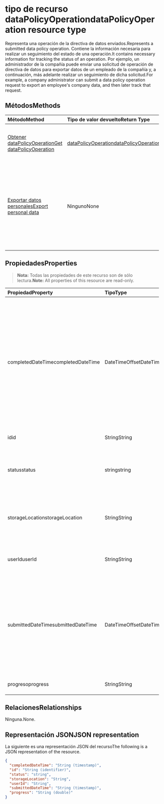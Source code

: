 # <a name="datapolicyoperation-resource-type"></a><span data-ttu-id="61864-101">tipo de recurso dataPolicyOperation</span><span class="sxs-lookup"><span data-stu-id="61864-101">dataPolicyOperation resource type</span></span>

<span data-ttu-id="61864-102">Representa una operación de la directiva de datos enviados.</span><span class="sxs-lookup"><span data-stu-id="61864-102">Represents a submitted data policy operation.</span></span> <span data-ttu-id="61864-103">Contiene la información necesaria para realizar un seguimiento del estado de una operación.</span><span class="sxs-lookup"><span data-stu-id="61864-103">It contains necessary information for tracking the status of an operation.</span></span> <span data-ttu-id="61864-104">Por ejemplo, un administrador de la compañía puede enviar una solicitud de operación de directiva de datos para exportar datos de un empleado de la compañía y, a continuación, más adelante realizar un seguimiento de dicha solicitud.</span><span class="sxs-lookup"><span data-stu-id="61864-104">For example, a company administrator can submit a data policy operation request to export an employee's company data, and then later track that request.</span></span>

## <a name="methods"></a><span data-ttu-id="61864-105">Métodos</span><span class="sxs-lookup"><span data-stu-id="61864-105">Methods</span></span>

| <span data-ttu-id="61864-106">Método</span><span class="sxs-lookup"><span data-stu-id="61864-106">Method</span></span>           | <span data-ttu-id="61864-107">Tipo de valor devuelto</span><span class="sxs-lookup"><span data-stu-id="61864-107">Return Type</span></span>    |<span data-ttu-id="61864-108">Descripción</span><span class="sxs-lookup"><span data-stu-id="61864-108">Description</span></span>|
|:---------------|:--------|:----------|
|[<span data-ttu-id="61864-109">Obtener dataPolicyOperation</span><span class="sxs-lookup"><span data-stu-id="61864-109">Get dataPolicyOperation</span></span>](../api/datapolicyoperation-get.md) | [<span data-ttu-id="61864-110">dataPolicyOperation</span><span class="sxs-lookup"><span data-stu-id="61864-110">dataPolicyOperation</span></span>](datapolicyoperation.md) |<span data-ttu-id="61864-111">Recuperar las propiedades del objeto **dataPolicyOperation** .</span><span class="sxs-lookup"><span data-stu-id="61864-111">Retrieve properties of the **dataPolicyOperation** object.</span></span>|
|[<span data-ttu-id="61864-112">Exportar datos personales</span><span class="sxs-lookup"><span data-stu-id="61864-112">Export personal data</span></span>](../api/user-exportpersonaldata.md) | <span data-ttu-id="61864-113">Ninguno</span><span class="sxs-lookup"><span data-stu-id="61864-113">None</span></span> |<span data-ttu-id="61864-114">Enviar una solicitud de operación de directiva de datos para exportar los datos del usuario organizativa que más adelante se pueden leer mediante [Get dataPolicyOperation](../api/datapolicyoperation-get.md)</span><span class="sxs-lookup"><span data-stu-id="61864-114">Submit a data policy operation request to export organizational user's data which can later be read using [Get dataPolicyOperation](../api/datapolicyoperation-get.md)</span></span>|

## <a name="properties"></a><span data-ttu-id="61864-115">Propiedades</span><span class="sxs-lookup"><span data-stu-id="61864-115">Properties</span></span>

> <span data-ttu-id="61864-116">**Nota:** Todas las propiedades de este recurso son de sólo lectura.</span><span class="sxs-lookup"><span data-stu-id="61864-116">**Note:** All properties of this resource are read-only.</span></span>

| <span data-ttu-id="61864-117">Propiedad</span><span class="sxs-lookup"><span data-stu-id="61864-117">Property</span></span>     | <span data-ttu-id="61864-118">Tipo</span><span class="sxs-lookup"><span data-stu-id="61864-118">Type</span></span>   |<span data-ttu-id="61864-119">Descripción</span><span class="sxs-lookup"><span data-stu-id="61864-119">Description</span></span>|
|:---------------|:--------|:----------|
|<span data-ttu-id="61864-120">completedDateTime</span><span class="sxs-lookup"><span data-stu-id="61864-120">completedDateTime</span></span>|<span data-ttu-id="61864-121">DateTimeOffset</span><span class="sxs-lookup"><span data-stu-id="61864-121">DateTimeOffset</span></span>|<span data-ttu-id="61864-122">Representa la solicitud para esta operación de la directiva de datos se ha completado, en la hora UTC, con el formato ISO 8601.</span><span class="sxs-lookup"><span data-stu-id="61864-122">Represents when the request for this data policy operation was completed, in UTC time, using the ISO 8601 format.</span></span> <span data-ttu-id="61864-123">Por ejemplo, medianoche en la zona horaria UTC del 1 de enero de 2014 sería así: `'2014-01-01T00:00:00Z'`.</span><span class="sxs-lookup"><span data-stu-id="61864-123">For example, midnight UTC on Jan 1, 2014 would look like this: `'2014-01-01T00:00:00Z'`.</span></span> <span data-ttu-id="61864-124">NULL hasta que se complete la operación.</span><span class="sxs-lookup"><span data-stu-id="61864-124">Null until the operation completes.</span></span>|
|<span data-ttu-id="61864-125">id</span><span class="sxs-lookup"><span data-stu-id="61864-125">id</span></span>|<span data-ttu-id="61864-126">String</span><span class="sxs-lookup"><span data-stu-id="61864-126">String</span></span>| <span data-ttu-id="61864-127">Clave única para esta operación.</span><span class="sxs-lookup"><span data-stu-id="61864-127">Unique key for this operation.</span></span> |
|<span data-ttu-id="61864-128">status</span><span class="sxs-lookup"><span data-stu-id="61864-128">status</span></span>|<span data-ttu-id="61864-129">string</span><span class="sxs-lookup"><span data-stu-id="61864-129">string</span></span>| <span data-ttu-id="61864-130">Los valores posibles son: `notStarted`, `running`, `complete`, `failed` y `unknownFutureValue`.</span><span class="sxs-lookup"><span data-stu-id="61864-130">Possible values are: `notStarted`, `running`, `complete`, `failed`, `unknownFutureValue`.</span></span>|
|<span data-ttu-id="61864-131">storageLocation</span><span class="sxs-lookup"><span data-stu-id="61864-131">storageLocation</span></span>|<span data-ttu-id="61864-132">String</span><span class="sxs-lookup"><span data-stu-id="61864-132">String</span></span>|<span data-ttu-id="61864-133">La ubicación de la dirección URL a donde se va a exportar datos para las solicitudes de exportación.</span><span class="sxs-lookup"><span data-stu-id="61864-133">The URL location to where data is being exported for export requests.</span></span>|
|<span data-ttu-id="61864-134">userId</span><span class="sxs-lookup"><span data-stu-id="61864-134">userId</span></span>|<span data-ttu-id="61864-135">String</span><span class="sxs-lookup"><span data-stu-id="61864-135">String</span></span>|<span data-ttu-id="61864-136">El identificador para el usuario en quien se realiza la operación.</span><span class="sxs-lookup"><span data-stu-id="61864-136">The id for the user on whom the operation is performed.</span></span>|
|<span data-ttu-id="61864-137">submittedDateTime</span><span class="sxs-lookup"><span data-stu-id="61864-137">submittedDateTime</span></span>|<span data-ttu-id="61864-138">DateTimeOffset</span><span class="sxs-lookup"><span data-stu-id="61864-138">DateTimeOffset</span></span>|<span data-ttu-id="61864-139">Representa para esta operación de datos se envió la solicitud, en la hora UTC, con el formato ISO 8601.</span><span class="sxs-lookup"><span data-stu-id="61864-139">Represents when the request for this data operation was submitted, in UTC time, using the ISO 8601 format.</span></span> <span data-ttu-id="61864-140">Por ejemplo, la medianoche UTC del 1 de enero de 2014 sería así: `'2014-01-01T00:00:00Z'`</span><span class="sxs-lookup"><span data-stu-id="61864-140">For example, midnight UTC on Jan 1, 2014 would look like this: `'2014-01-01T00:00:00Z'`</span></span>|
|<span data-ttu-id="61864-141">progreso</span><span class="sxs-lookup"><span data-stu-id="61864-141">progress</span></span>|<span data-ttu-id="61864-142">String</span><span class="sxs-lookup"><span data-stu-id="61864-142">String</span></span>|<span data-ttu-id="61864-143">Especifica el progreso de una operación.</span><span class="sxs-lookup"><span data-stu-id="61864-143">Specifies the progress of an operation.</span></span>|

## <a name="relationships"></a><span data-ttu-id="61864-144">Relaciones</span><span class="sxs-lookup"><span data-stu-id="61864-144">Relationships</span></span>
<span data-ttu-id="61864-145">Ninguna.</span><span class="sxs-lookup"><span data-stu-id="61864-145">None.</span></span>


## <a name="json-representation"></a><span data-ttu-id="61864-146">Representación JSON</span><span class="sxs-lookup"><span data-stu-id="61864-146">JSON representation</span></span>

<span data-ttu-id="61864-147">La siguiente es una representación JSON del recurso</span><span class="sxs-lookup"><span data-stu-id="61864-147">The following is a JSON representation of the resource.</span></span>

<!-- {
  "blockType": "resource",
  "optionalProperties": [

  ],
  "@odata.type": "microsoft.graph.dataPolicyOperation"
}-->

```json
{
  "completedDateTime": "String (timestamp)",
  "id": "String (identifier)",
  "status": "string",
  "storageLocation": "String",
  "userId": "String",
  "submittedDateTime": "String (timestamp)", 
  "progress": "String (double)"
}

```

<!-- uuid: 8fcb5dbc-d5aa-4681-8e31-b001d5168d79
2015-10-25 14:57:30 UTC -->
<!-- {
  "type": "#page.annotation",
  "description": "dataPolicyOperation resource",
  "keywords": "",
  "section": "documentation",
  "tocPath": ""
}-->

